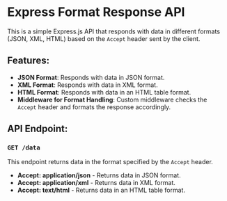 # Express Format Response API

This is a simple Express.js API that responds with data in different formats (JSON, XML, HTML) based on the `Accept` header sent by the client.

## Features:
- **JSON Format**: Responds with data in JSON format.
- **XML Format**: Responds with data in XML format.
- **HTML Format**: Responds with data in an HTML table format.
- **Middleware for Format Handling**: Custom middleware checks the `Accept` header and formats the response accordingly.
## API Endpoint:

### `GET /data`
This endpoint returns data in the format specified by the `Accept` header.

- **Accept: application/json** - Returns data in JSON format.
- **Accept: application/xml** - Returns data in XML format.
- **Accept: text/html** - Returns data in an HTML table format.
